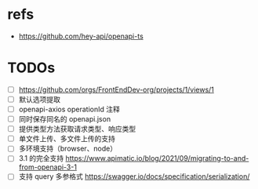 # refs
- https://github.com/hey-api/openapi-ts

# TODOs
- [ ] <https://github.com/orgs/FrontEndDev-org/projects/1/views/1>
- [ ] 默认选项提取
- [ ] openapi-axios operationId 注释
- [ ] 同时保存同名的 openapi.json
- [ ] 提供类型方法获取请求类型、响应类型
- [ ] 单文件上传、多文件上传的支持
- [ ] 多环境支持（browser、node）
- [ ] 3.1 的完全支持 https://www.apimatic.io/blog/2021/09/migrating-to-and-from-openapi-3-1
- [ ] 支持 query 多参格式 https://swagger.io/docs/specification/serialization/
